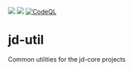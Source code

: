 [![](https://jitpack.io/v/nbauma109/jd-util.svg)](https://jitpack.io/#nbauma109/jd-util)
[![](https://jitci.com/gh/nbauma109/jd-util/svg)](https://jitci.com/gh/nbauma109/jd-util)
[![CodeQL](https://github.com/nbauma109/jd-util/actions/workflows/codeql-analysis.yml/badge.svg)](https://github.com/nbauma109/jd-util/actions/workflows/codeql-analysis.yml)

# jd-util
Common utilities for the jd-core projects
